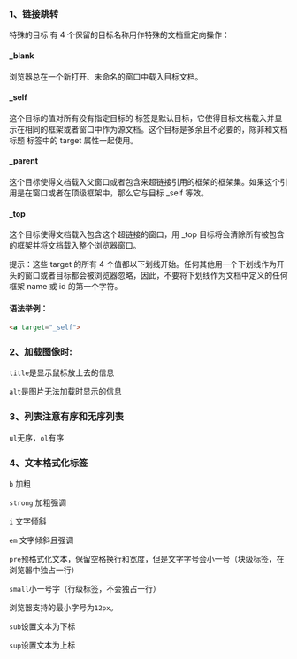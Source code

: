 ### 1、<a>链接跳转

特殊的目标
有 4 个保留的目标名称用作特殊的文档重定向操作：

#### _blank

浏览器总在一个新打开、未命名的窗口中载入目标文档。

#### _self

这个目标的值对所有没有指定目标的 <a> 标签是默认目标，它使得目标文档载入并显示在相同的框架或者窗口中作为源文档。这个目标是多余且不必要的，除非和文档标题 <base> 标签中的 target 属性一起使用。

#### _parent

这个目标使得文档载入父窗口或者包含来超链接引用的框架的框架集。如果这个引用是在窗口或者在顶级框架中，那么它与目标 _self 等效。

#### _top

这个目标使得文档载入包含这个超链接的窗口，用 _top 目标将会清除所有被包含的框架并将文档载入整个浏览器窗口。

提示：这些 target 的所有 4 个值都以下划线开始。任何其他用一个下划线作为开头的窗口或者目标都会被浏览器忽略，因此，不要将下划线作为文档中定义的任何框架 name 或 id 的第一个字符。

#### 语法举例：

```html
<a target="_self">
```

### 2、<img>加载图像时:

`title`是显示鼠标放上去的信息

`alt`是图片无法加载时显示的信息

### 3、列表注意有序和无序列表

`ul`无序，`ol`有序

### 4、文本格式化标签

`b`    加粗

`strong` 加粗强调

`i`     文字倾斜

`em` 文字倾斜且强调

`pre`预格式化文本，保留空格换行和宽度，但是文字字号会小一号（块级标签，在浏览器中独占一行）

`small`小一号字（行级标签，不会独占一行）

浏览器支持的最小字号为`12px`。

`sub`设置文本为下标

`sup`设置文本为上标